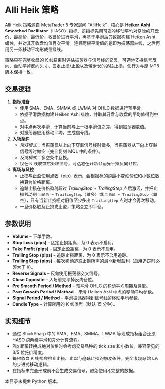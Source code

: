 # Alli Heik 策略

Alli Heik 策略源自 MetaTrader 5 专家顾问 “AlliHeik”，核心是 **Heiken Ashi Smoothed Oscillator**（HASO）指标。该指标先用可选的移动平均对原始的开盘价、最高价、最低价、收盘价进行平滑，再基于平滑后的数据构建 Heiken Ashi 蜡烛，并对其开收盘均值再次平滑。连续两根平滑值的差即为振荡器曲线，之后再用另一条移动平均形成信号线。

策略只在完整收盘的 K 线结束时评估振荡器与信号线的交叉，可选地支持信号反向、自动平掉反向头寸、固定止损/止盈以及带步长的追踪止损，使行为与原 MT5 版本保持一致。

## 交易逻辑

1. **指标准备**
   - 使用 SMA、EMA、SMMA 或 LWMA 对 OHLC 数据进行预平滑。
   - 依据平滑数据构建 Heiken Ashi 蜡烛，并取其开盘与收盘的平均值得到中点。
   - 对中点再次平滑，计算当前与上一根平滑值之差，得到振荡器数值。
   - 对振荡器应用移动平均，生成信号线。
2. **入场条件**
   - *常规模式*：当振荡器从上向下穿越信号线时做多，当振荡器从下向上穿越信号线时做空（完全复刻 MQL 中的条件）。
   - *反向模式*：多空条件互换。
   - 仅在 K 线收盘后处理信号，可选地在开新仓前先平掉反向仓位。
3. **离场与风控**
   - 止损与止盈使用点数（pip）表示，会根据标的的最小变动价位和小数位数换算为价格距离。
   - 追踪止损在价格盈利超过 *TrailingStop + TrailingStep* 点后激活，并把止损移动到 `当前价 − TrailingStop`（做多）或 `当前价 + TrailingStop`（做空），只有当新止损相对旧值至少多出 `TrailingStep` 点时才会再次移动。
   - 一旦价格触及止损或止盈，策略会立即平仓。

## 参数说明

- **Volume** – 下单手数。
- **Stop Loss (pips)** – 固定止损距离，为 0 表示不启用。
- **Take Profit (pips)** – 固定止盈距离，为 0 表示不启用。
- **Trailing Stop (pips)** – 追踪止损距离，为 0 表示不启用追踪。
- **Trailing Step (pips)** – 每次移动追踪止损所需的最小新增盈利（启用追踪时必须大于 0）。
- **Reverse Signals** – 反向使用振荡器交叉信号。
- **Close Opposite** – 入场前先平掉反向仓位。
- **Pre Smooth Period / Method** – 预平滑 OHLC 的移动平均周期及类型。
- **Post Smooth Period / Method** – 平滑 Heiken Ashi 中点的移动平均参数。
- **Signal Period / Method** – 平滑振荡器得到信号线的移动平均参数。
- **Candle Type** – 计算所用的 K 线类型（默认 15 分钟）。

## 实现细节

- 通过 StockSharp 中的 SMA、EMA、SMMA、LWMA 等现成指标组合还原 HASO 的两级平滑和差分计算流程。
- Pip 距离转换成绝对价格时会考虑交易品种的 tick size 和小数位，兼容常见的 3/5 位报价精度。
- 每根收盘 K 线都会检查止损、止盈与追踪止损的触发条件，完全复现原始 EA 的步进式移动逻辑。
- 在指标未完全形成前不会生成交易信号，避免使用不完整的数据。

本目录未提供 Python 版本。
